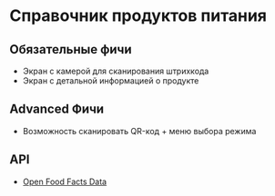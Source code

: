 # Справочник продуктов питания
## Обязательные фичи
* Экран с камерой для сканирования штрихкода
* Экран с детальной информацией о продукте
## Advanced Фичи
* Возможность сканировать QR-код + меню выбора режима
## API
* [Open Food Facts Data](https://world.openfoodfacts.org/data)

